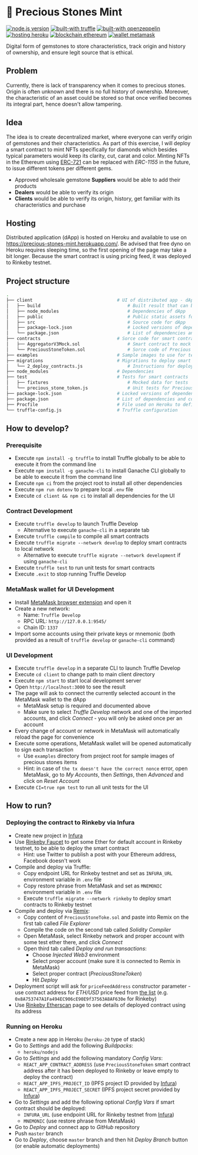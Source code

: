 # 💎 Precious Stones Mint

[![node.js version](https://img.shields.io/badge/node.js->=%2012.10.0-brightgreen.svg)](https://nodejs.org/en/download/)
[![built-with truffle](https://img.shields.io/badge/built%20with-Truffle-3677FF)](https://www.trufflesuite.com/)
[![built-with openzeppelin](https://img.shields.io/badge/built%20with-OpenZeppelin-3677FF)](https://docs.openzeppelin.com/)
[![hosting heroku](https://img.shields.io/badge/hosting-Heroku-9E7CC1)](https://www.heroku.com/)
[![blockchain ethereum](https://img.shields.io/badge/blockchain-Ethereum-62688F)](https://ethereum.org/)
[![wallet metamask](https://img.shields.io/badge/wallet-MetaMask-F5841E)](https://metamask.io/)

Digital form of gemstones to store characteristics, track origin and history of ownership, and ensure legit source that is ethical.

## Problem

Currently, there is lack of transparency when it comes to precious stones. Origin is often unknown and there is no full history of ownership. Moreover, the characteristic of an asset could be stored so that once verified becomes its integral part, hence doesn't allow tampering.

## Idea

The idea is to create decentralized market, where everyone can verify origin of gemstones and their characteristics.
As part of this exercise, I will deploy a smart contract to mint NFTs specifically for diamonds which besides typical parameters would keep its clarity, cut, carat and color.
Minting NFTs in the Ethereum using [ERC-721](https://ethereum.org/en/developers/docs/standards/tokens/erc-721/) can be replaced with *ERC-1155* in the future, to issue different tokens per different gems.

- Approved wholesale gemstone **Suppliers** would be able to add their products
- **Dealers** would be able to verify its origin
- **Clients** would be able to verify its origin, history, get familiar with its characteristics and purchase

## Hosting

Distributed application (dApp) is hosted on Heroku and available to use on https://precious-stones-mint.herokuapp.com/.
Be advised that free dyno on Heroku requires sleeping time, so the first opening of the page may take a bit longer.
Because the smart contract is using pricing feed, it was deployed to Rinkeby testnet.

## Project structure

```bash
.
├── client                                # UI of distributed app - dApp
│   ├── build                                 # Built result that can be served as dApp
│   ├── node_modules                          # Dependencies of dApp
│   ├── public                                # Public static assets for dApp
│   ├── src                                   # Source code for dApp
│   ├── package-lock.json                     # Locked versions of dependencies for dApp
│   └── package.json                          # List of dependencies and commands for dApp
├── contracts                             # Sorce code for smart contracts
│   ├── AggregatorV3Mock.sol                  # Smart contract to mock price feed
│   └── PreciousStoneToken.sol                # Sorce code of Precious Stoke Token
├── examples                              # Sample images to use for testing
├── migrations                            # Migrations to deploy smart contracts using Truffle
│   └── 2_deploy_contracts.js                 # Instructions for deployment of smart contracts
├── node_modules                          # Dependencies
├── test                                  # Tests for smart contracts
│   ├── fixtures                              # Mocked data for tests
│   └── precious_stone_token.js               # Unit tests for Precious Stone Token
├── package-lock.json                     # Locked versions of dependencies
├── package.json                          # List of dependencies and commands
├── Procfile                              # File used on Heroku to define what to run
└── truffle-config.js                     # Truffle configuration
```

## How to develop?

### Prerequisite

- Execute `npm install -g truffle` to install Truffle globally to be able to execute it from the command line
- Execute `npm install -g ganache-cli` to install Ganache CLI globally to be able to execute it from the command line
- Execute `npm ci` from the project root to install all other dependencies
- Execute `npm run dotenv` to prepare local `.env` file
- Execute `cd client && npm ci` to install all dependencies for the UI

### Contract Development

- Execute `truffle develop` to launch Truffle Develop
  - Alternative to execute `ganache-cli` in a separate tab
- Execute `truffle compile` to compile all smart contracts
- Execute `truffle migrate --network develop` to deploy smart contracts to local network
  - Alternative to execute `truffle migrate --network development` if using `ganache-cli`
- Execute `truffle test` to run unit tests for smart contracts
- Execute `.exit` to stop running Truffle Develop

### MetaMask wallet for UI Development

- Install [MetaMask browser extension](https://metamask.io/download.html) and open it
- Create a new network:
  - Name: `Truffle Develop`
  - RPC URL: `http://127.0.0.1:9545/`
  - Chain ID: `1337`
- Import some accounts using their private keys or mnemonic (both provided as a result of `truffle develop` or `ganache-cli` command)

### UI Development

- Execute `truffle develop` in a separate CLI to launch Truffle Develop
- Execute `cd client` to change path to main client directory
- Execute `npm start` to start local development server
- Open `http://localhost:3000` to see the result
- The page will ask to connect the currently selected account in the MetaMask wallet to the dApp
  - MetaMask setup is required and documented above 
  - Make sure to select *Truffle Develop* network and one of the imported accounts, and click *Connect* - you will only be asked once per an account
- Every change of account or network in MetaMask will automatically reload the page for convenience
- Execute some operations, MetaMask wallet will be opened automatically to sign each transaction
  - Use `examples` directory from project root for sample images of precious stones items
  - Hint: in case of `the tx doesn't have the correct nonce` error, open MetaMask, go to *My Accounts*, then *Settings*, then *Advanced* and click on *Reset Account*
- Execute `CI=true npm test` to run all unit tests for the UI

## How to run?

### Deploying the contract to Rinkeby via Infura
- Create new project in [Infura](https://infura.io)
- Use [Rinkeby Faucet](https://faucet.rinkeby.io/) to get some Ether for default account in Rinkeby testnet, to be able to deploy the smart contract
  - Hint: use Twitter to publish a post with your Ethereum address, Facebook doesn't work
- Compile and deploy via Truffle:
  - Copy endpoint URL for Rinkeby testnet and set as `INFURA_URL` environment variable in `.env` file
  - Copy restore phrase from MetaMask and set as `MNEMONIC` environment variable in `.env` file
  - Execute `truffle migrate --network rinkeby` to deploy smart contracts to Rinkeby testnet
- Compile and deploy via [Remix](https://remix.ethereum.org/):
  - Copy content of `PreciousStoneToke.sol` and paste into Remix on the first tab called *File Explorer*
  - Compile the code on the second tab called *Solidity Compiler*
  - Open MetaMask, select Rinkeby network and proper account with some test ether there, and click *Connect*
  - Open third tab called *Deploy and run transactions*:
    - Choose *Injected Web3* environment
    - Select proper account (make sure it is connected to Remix in MetaMask)
    - Select proper contract (*PreciousStoneToken*)
    - Hit *Deploy*
- Deployment script will ask for `priceFeedAddress` constructor parameter - use contract address for *ETH/USD* price feed from [the list](https://docs.chain.link/docs/ethereum-addresses/) (e.g. `0x8A753747A1Fa494EC906cE90E9f37563A8AF630e` for Rinkeby)
- Use [Rinkeby Etherscan](https://rinkeby.etherscan.io) page to see details of deployed contract using its address

### Running on Heroku

- Create a new app in Heroku (`heroku-20` type of stack)
- Go to *Settings* and add the following *Buildpacks*:
  - `heroku/nodejs`
- Go to *Settings* and add the following mandatory *Config Vars*:
  - `REACT_APP_CONTRACT_ADDRESS` (use `PreciousStoneToken` smart contract address after it has been deployed to Rinkeby or leave empty to deploy the contract)
  - `REACT_APP_IPFS_PROJECT_ID` (IPFS project ID provided by [Infura](https://infura.io))
  - `REACT_APP_IPFS_PROJECT_SECRET` (IPFS project secret provided by [Infura](https://infura.io))
- Go to *Settings* and add the following optional *Config Vars* if smart contract should be deployed:
  - `INFURA_URL` (use endpoint URL for Rinkeby testnet from [Infura](https://infura.io))
  - `MNEMONIC` (use restore phrase from MetaMask)
- Go to *Deploy* and connect app to *GitHub* repository
- Push `master` branch
- Go to *Deploy*, choose `master` branch and then hit *Deploy Branch* button (or enable automatic deployments)
